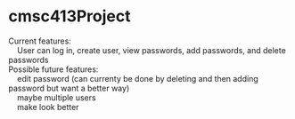 # cmsc413Project
Current features:<br/>
&nbsp;&nbsp;&nbsp;&nbsp;User can log in, create user, view passwords, add passwords, and delete passwords<br/>
Possible future features:<br/>
&nbsp;&nbsp;&nbsp;&nbsp;edit password (can currenty be done by deleting and then adding password but want a better way)<br/>
&nbsp;&nbsp;&nbsp;&nbsp;maybe multiple users<br/>
&nbsp;&nbsp;&nbsp;&nbsp;make look better<br/>
